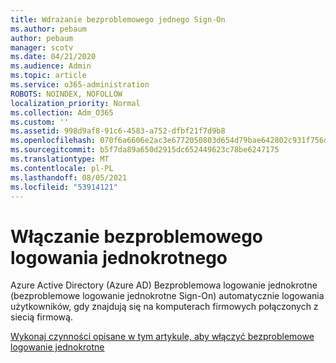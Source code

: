 ```yaml
---
title: Wdrażanie bezproblemowego jednego Sign-On
ms.author: pebaum
author: pebaum
manager: scotv
ms.date: 04/21/2020
ms.audience: Admin
ms.topic: article
ms.service: o365-administration
ROBOTS: NOINDEX, NOFOLLOW
localization_priority: Normal
ms.collection: Adm_O365
ms.custom: ''
ms.assetid: 998d9af8-91c6-4583-a752-dfbf21f7d9b8
ms.openlocfilehash: 070f6a6606e2ac3e6772050803d654d79bae642802c931f756d1c1ac3421f34d
ms.sourcegitcommit: b5f7da89a650d2915dc652449623c78be6247175
ms.translationtype: MT
ms.contentlocale: pl-PL
ms.lasthandoff: 08/05/2021
ms.locfileid: "53914121"
---
```

# <a name="enable-seamless-sso"></a>Włączanie bezproblemowego logowania jednokrotnego

Azure Active Directory (Azure AD) Bezproblemowa logowanie jednokrotne (bezproblemowe logowanie jednokrotne Sign-On) automatycznie logowania użytkowników, gdy znajdują się na komputerach firmowych połączonych z siecią firmową.
  
[Wykonaj czynności opisane w tym artykule, aby włączyć bezproblemowe logowanie jednokrotne](https://docs.microsoft.com/azure/active-directory/connect/active-directory-aadconnect-sso-quick-start)
  

